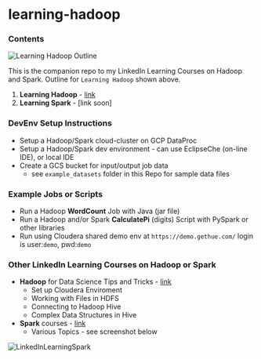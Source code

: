 # learning-hadoop
### Contents

![Learning Hadoop Outline](https://github.com/lynnlangit/learning-hadoop-and-spark/blob/master/images/learning-hadoop-outline.png)

This is the companion repo to my LinkedIn Learning Courses on Hadoop and Spark.  Outline for `Learning Hadoop` shown above.
1. **Learning Hadoop** - [link](https://www.lynda.com/Hadoop-tutorials/Hadoop-Fundamentals/191942-2.html)  
2. **Learning Spark** - [link soon]

### DevEnv Setup Instructions

- Setup a Hadoop/Spark cloud-cluster on GCP DataProc
- Setup a Hadoop/Spark dev environment - can use EclipseChe (on-line IDE), or local IDE
- Create a GCS bucket for input/output job data
    - see `example_datasets` folder in this Repo for sample data files

### Example Jobs or Scripts

- Run a Hadoop **WordCount** Job with Java (jar file)
- Run a Hadoop and/or Spark **CalculatePi** (digits) Script with PySpark or other libraries
- Run using Cloudera shared demo env at `https://demo.gethue.com/` login is user:`demo`, pwd:`demo`

### Other LinkedIn Learning Courses on Hadoop or Spark

- **Hadoop** for Data Science Tips and Tricks - [link](https://www.linkedin.com/learning/hadoop-for-data-science-tips-tricks-techniques)
    - Set up Cloudera Enviroment
    - Working with Files in HDFS
    - Connecting to Hadoop Hive
    - Complex Data Structures in Hive
- **Spark** courses - [link](https://www.linkedin.com/learning/search?entityType=COURSE&keywords=Spark&software=Apache%20Spark~Hadoop)
    - Various Topics - see screenshot below

![LinkedInLearningSpark](https://github.com/lynnlangit/learning-hadoop-and-spark/blob/master/images/spark-courses.png)

